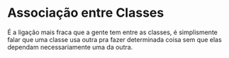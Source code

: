 # Associação entre Classes

É a ligação mais fraca que a gente tem entre as classes, é simplismente falar que uma classe usa outra pra fazer determinada coisa sem que elas dependam necessariamente uma da outra.
